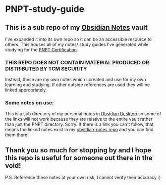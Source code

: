 # PNPT-study-guide

## This is a sub repo of my [Obsidian Notes](https://github.com/TrshPuppy/obsidian-notes) vault

I've expanded it into its own repo so it can be an accessible resource to others. This houses all of my notes/ study guides I've generated while studying for the [PNPT Certification](https://certifications.tcm-sec.com/pnpt/).

### THIS REPO DOES NOT CONTAIN MATERIAL PRODUCED OR DISTRIBUTED BY TCM SECURITY

Instead, these are my own notes which I created and use for my own learning and studying. If other outside references are used they will be linked appropriately.

### Some notes on use:
This is a sub directory of my personal notes in [Obsidian Desktop](https://obsidian.md/) so some of the links will not work because they are relative to the entire vault rather than just the PNPT directory. Sorry. 
If there is a link you can't follow, that means the linked notes exist in my [obsidian-notes repo](https://github.com/TrshPuppy/obsidian-notes) and you can find them there!

## Thank you so much for stopping by and I hope this repo is useful for someone out there in the void!

P.S. Reference these notes at your own risk, I cannot verify their accuracy :)
